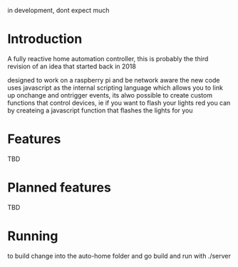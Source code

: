 in development, dont expect much

# Introduction
A fully reactive home automation controller, this is probably the third revision of an idea that started back in 2018

designed to work on a raspberry pi and be network aware the new code uses javascript as the internal scripting language which allows you to link up onchange and ontrigger events, its alwo possible to create custom functions that control devices, ie if you want to flash your lights red you can by createing a javascript function that flashes the lights for you


# Features
TBD

# Planned features
TBD


# Running

to build change into the auto-home folder and  go build and run with ./server

